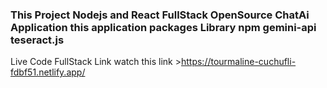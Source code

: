 <h3>This Project Nodejs and React FullStack OpenSource ChatAi Application this application packages Library npm gemini-api teseract.js</h3>

Live Code FullStack Link watch this link >https://tourmaline-cuchufli-fdbf51.netlify.app/
